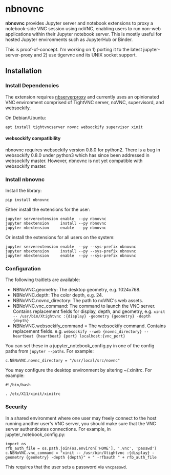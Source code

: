 # nbnovnc

**nbnovnc** provides Jupyter server and notebook extensions to proxy a notebook-side VNC session using noVNC, enabling users to run non-web applications within their Jupyter notebook server. This is mostly useful for hosted Jupyter environments such as JupyterHub or Binder.

This is proof-of-concept. I'm working on 1) porting it to the latest jupyter-server-proxy and 2) use tigervnc and its UNIX socket support.

## Installation

### Install Dependencies
The extension requires [nbserverproxy](https://github.com/jupyterhub/nbserverproxy) and currently uses an opinionated VNC environment comprised of TightVNC server, noVNC, supervisord, and websockify.

On Debian/Ubuntu:
```
apt install tightvncserver novnc websockify supervisor xinit
```

#### websockify compatibility
nbnovnc requires websockify version 0.8.0 for python2. There is a bug in websockify 0.8.0 under python3 which has since been addressed in websockify master. However, nbnovnc is not yet compatible with websockify master.


### Install nbnovnc 
Install the library:
```
pip install nbnovnc
```

Either install the extensions for the user:
```
jupyter serverextension enable  --py nbnovnc
jupyter nbextension     install --py nbnovnc
jupyter nbextension     enable  --py nbnovnc
```

Or install the extensions for all users on the system:
```
jupyter serverextension enable  --py --sys-prefix nbnovnc
jupyter nbextension     install --py --sys-prefix nbnovnc
jupyter nbextension     enable  --py --sys-prefix nbnovnc
```

### Configuration

The following traitlets are available:

- NBNoVNC.geometry: The desktop geometry, e.g. 1024x768.
- NBNoVNC.depth: The color depth, e.g. 24.
- NBNoVNC.novnc_directory: The path to noVNC's web assets.
- NBNoVNC.vnc_command: The command to launch the VNC server. Contains replacement fields for display, depth, and geometry, e.g. `xinit -- /usr/bin/Xtightvnc :{display} -geometry {geometry} -depth {depth}`
- NBNoVNC.websockify_command = The websockify command. Contains replacement fields. e.g. `websockify --web {novnc_directory} --heartbeat {heartbeat} {port} localhost:{vnc_port}`

You can set these in a jupyter_notebook_config.py in one of the config paths from `jupyter --paths`. For example:
```
c.NBNoVNC.novnc_directory = "/usr/local/src/novnc"
```

You may configure the desktop environment by altering ~/.xinitrc. For example:
```
#!/bin/bash

. /etc/X11/xinit/xinitrc
```

### Security

In a shared environment where one user may freely connect to the host running another user's VNC server, you should make sure that the VNC server authenticates connections. For example, in jupyter_notebook_config.py:
```
import os
rfb_auth_file = os.path.join(os.environ['HOME'], '.vnc', 'passwd')
c.NBNoVNC.vnc_command = "xinit -- /usr/bin/Xtightvnc :{display} -geometry {geometry} -depth {depth}" + " -rfbauth " + rfb_auth_file
```
This requires that the user sets a password via `vncpasswd`.
